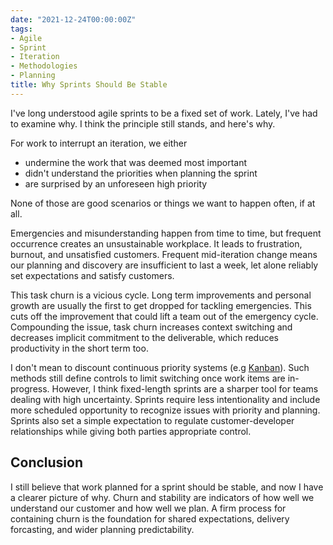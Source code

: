 ```yaml
---
date: "2021-12-24T00:00:00Z"
tags:
- Agile
- Sprint
- Iteration
- Methodologies
- Planning
title: Why Sprints Should Be Stable
---
```


I've long understood agile sprints to be a fixed set of work. Lately, I've had to examine why. I think the principle still stands, and here's why.
<!--more-->

For work to interrupt an iteration, we either
- undermine the work that was deemed most important
- didn't understand the priorities when planning the sprint 
- are surprised by an unforeseen high priority

None of those are good scenarios or things we want to happen often, if at all.

Emergencies and misunderstanding happen from time to time, but frequent occurrence creates an unsustainable workplace. It leads to frustration, burnout, and unsatisfied customers. Frequent mid-iteration change means our planning and discovery are insufficient to last a week, let alone reliably set expectations and satisfy customers. 

This task churn is a vicious cycle. Long term improvements and personal growth are usually the first to get dropped for tackling emergencies. This cuts off the improvement that could lift a team out of the emergency cycle. Compounding the issue, task churn increases context switching and decreases implicit commitment to the deliverable, which reduces productivity in the short term too.

I don't mean to discount continuous priority systems (e.g [Kanban](https://docs.microsoft.com/en-us/devops/plan/what-is-kanban)). Such methods still define controls to limit switching once work items are in-progress. However, I think fixed-length sprints are a sharper tool for teams dealing with high uncertainty. Sprints require less intentionality and include more scheduled opportunity to recognize issues with priority and planning. Sprints also set a simple expectation to regulate customer-developer relationships while giving both parties appropriate control.


## Conclusion
I still believe that work planned for a sprint should be stable, and now I have a clearer picture of why. Churn and stability are indicators of how well we understand our customer and how well we plan. A firm process for containing churn is the foundation for shared expectations, delivery forcasting, and wider planning predictability.

